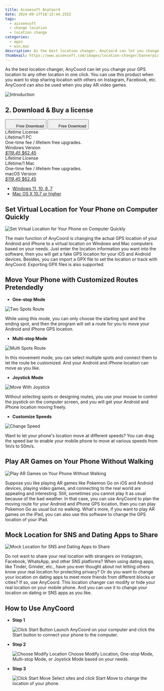 ```yaml
---
title: Aiseesoft AnyCoord
date: 2024-09-17T18:15:44.255Z
tags: 
  - aisseesoft
  - change location
  - location change
categories: 
  - apps
  - win,mac
description: As the best location changer, AnyCoord can let you change your GPS location to any other location in one click. You can use this product when you want to stop sharing location with others on Instagram, Facebook, etc. AnyCoord can also be used when you play AR video games.
thumbnail: https://www.aiseesoft.com/images/location-changer/bannerpic.png
---
```


As the best location changer, AnyCoord can let you change your GPS location to any other location in one click. You can use this product when you want to stop sharing location with others on Instagram, Facebook, etc. AnyCoord can also be used when you play AR video games.

![Introduction](https://www.aiseesoft.com/images/location-changer/bannerpic.png)

## 2. Download & Buy a license

<div class="mx-auto flex items-center justify-center space-x-4">
  <button 
  onclick="javascript:window.open('https://secure.2checkout.com/order/checkout.php?PRODS=38751815&QTY=1&COUPON=AISEOHC&DESIGN_TYPE=2&SHORT_FORM=1&AFFILIATE=108875&CART=1', '_blank');
    window.open('https://download.aiseesoft.com/mac/anycoord-for-mac.dmg', '_blank');void(0);"
  class="flex flex-row font-bold rounded-lg text-lg w-48 h-16 bg-[#FF8014] text-[#ffffff] items-center justify-center p-2">
    <svg width="24px" height="24px" viewBox="0 0 24 24" xmlns="http://www.w3.org/2000/svg" color="#ffffff" fill="none" stroke="currentColor" stroke-width="3" stroke-linecap="round" stroke-linejoin="round"><path d="M16 2C16.3632 4.17921 14.0879 5.83084 12.8158 6.57142C12.4406 6.78988 12.0172 6.5117 12.0819 6.08234C12.2993 4.63878 13.0941 2.00008 16 2Z" stroke="#f8f7f7" stroke-width="1.5"></path><path d="M9 6.5C9.89676 6.5 10.6905 6.69941 11.2945 6.92013C12.0563 7.19855 12.9437 7.19854 13.7055 6.92012C14.3094 6.6994 15.1032 6.5 15.9999 6.5C17.0852 6.5 18.4649 7.08889 19.4999 8.26666C16 11 17 15.5 20.269 16.6916C19.2253 19.5592 17.2413 21.5 15.4999 21.5C13.9999 21.5 14 20.8 12.5 20.8C11 20.8 11 21.5 9.5 21.5C7 21.5 4 17.5 4 12.5C4 8.5 7 6.5 9 6.5Z" stroke="#f8f7f7" stroke-width="1.5"></path></svg>    
    <span class="font-medium mx-auto">Free Download</span>  
  </button>
  <button 
  onclick="javascript:window.open('https://secure.2checkout.com/order/checkout.php?PRODS=38751741&QTY=1&COUPON=AISEOHC&DESIGN_TYPE=2&SHORT_FORM=1&AFFILIATE=108875&CART=1', '_blank');
    window.open('https://download.aiseesoft.com/anycoord.exe', '_blank');void(0);"
  class="flex flex-row font-bold rounded-lg text-lg w-48 h-16 bg-[#FF8014] text-[#ffffff] items-center justify-center p-2">
    <svg width="24px" height="24px" viewBox="0 0 24 24" xmlns="http://www.w3.org/2000/svg" color="#ffffff" fill="none" stroke="currentColor" stroke-width="3" stroke-linecap="round" stroke-linejoin="round"><path d="M4 16.9865V7.01353C4 6.71792 4.21531 6.46636 4.50737 6.42072L19.3074 4.10822C19.6713 4.05137 20 4.33273 20 4.70103V19.299C20 19.6673 19.6713 19.9486 19.3074 19.8918L4.50737 17.5793C4.21531 17.5336 4 17.2821 4 16.9865Z" stroke="#f8f7f7" stroke-width="1.5"></path><path d="M4 12H20" stroke="#f8f7f7" stroke-width="1.5"></path><path d="M10.5 5.5V18.5" stroke="#f8f7f7" stroke-width="1.5"></path></svg>
    <span class="font-medium mx-auto">Free Download</span>  
  </button>
</div>

<div class="mx-auto flex items-center justify-center">
  <div class="m-8 grid grid-cols-1 gap-6 xl:grid-cols-2">
    <div class="flex w-full flex-col rounded-2xl bg-[#ffffff] text-[#374151] shadow-xl xl:w-96">
      <div class="flex h-full flex-col p-8">
        <div class="pb-6 text-3xl font-bold">Lifetime License</div>
        <div class="pb-12 text-lg">
          Lifetime/1 PC
          <div class="text-xs">One-time fee / lifetiem free upgrades.</div>
          <div class="text-xs">Windows Version</div>
        </div>
        <div class="flex flex-col gap-3 text-base"></div>
        <div class="flex flex-grow"></div>
        <div class="flex pt-10">
          <a href="https://secure.2checkout.com/order/checkout.php?PRODS=38751741&QTY=1&COUPON=AISEOHC&DESIGN_TYPE=2&SHORT_FORM=1&AFFILIATE=108875&CART=1" class="w-full transform cursor-pointer rounded-lg bg-[#7e22ce] p-3 text-center text-xl font-bold !text-[#ffffff] !no-underline transition-transform hover:bg-purple-800 active:scale-95"> 
           <em class="text-base line-through !text-[#c5c5c5]">$119.45</em>
            $62.45
          </a>
        </div>
      </div>
    </div>
    <div class="flex w-full flex-col rounded-2xl bg-[#ffffff] text-[#374151] shadow-xl xl:w-96">
      <div class="flex h-full flex-col p-8">
        <div class="pb-6 text-3xl font-bold">Lifetime License</div>
        <div class="pb-12 text-lg">
          Lifetime/1 Mac
          <div class="text-xs">One-time fee / lifetiem free upgrades.</div>
          <div class="text-xs">macOS Version</div>
        </div>
        <div class="flex flex-col gap-3 text-base"></div>
        <div class="flex flex-grow"></div>
        <div class="flex pt-10">
          <a href="https://secure.2checkout.com/order/checkout.php?PRODS=38751815&QTY=1&COUPON=AISEOHC&DESIGN_TYPE=2&SHORT_FORM=1&AFFILIATE=108875&CART=1" class="w-full transform cursor-pointer rounded-lg bg-[#7e22ce] p-3 text-center text-xl font-bold !text-[#ffffff] !no-underline transition-transform hover:bg-purple-800 active:scale-95">
           <em class="text-base line-through !text-[#c5c5c5]">$119.45</em>
            $62.45
          </a>
        </div>
      </div>
    </div>   
  </div>
</div>

- [Windows 11, 10, 8, 7](https://secure.2checkout.com/order/checkout.php?PRODS=38751741&QTY=1&COUPON=AISEOHC&DESIGN_TYPE=2&SHORT_FORM=1&AFFILIATE=108875&CART=1)
- [Mac OS X 10.7 or higher](https://secure.2checkout.com/order/checkout.php?PRODS=38751815&QTY=1&COUPON=AISEOHC&DESIGN_TYPE=2&SHORT_FORM=1&AFFILIATE=108875&CART=1)

## Set Virtual Location for Your Phone on Computer Quickly

![Set Virtual Location for Your Phone on Computer Quickly](https://www.aiseesoft.com/images/location-changer/set-virtual-location-on-pc.png)

The main function of AnyCoord is changing the actual GPS location of your Android and iPhone to a virtual location on Windows and Mac computers based on your needs. Just enter the location information you want into the software, then you will get a fake GPS location for your iOS and Android devices. Besides, you can import a GPX file to set the location or track with AnyCoord. Exporting GPX files is also supported.

## Move Your Phone with Customized Routes Pretendedly

-  **One-stop Mode**

![Two Spots Route](https://www.aiseesoft.com/images/location-changer/two-spots-route.png)
  
While using this mode, you can only choose the starting spot and the ending spot, and then the program will set a route for you to move your Android and iPhone GPS location.

-  **Multi-stop Mode**

![Multi Spots Route](https://www.aiseesoft.com/images/location-changer/multi-spots-route.png)

In this movement mode, you can select multiple spots and connect them to let the route be customized. And your Android and iPhone location can move as you like.

-   **Joystick Mode**

![Move With Joystick](https://www.aiseesoft.com/images/location-changer/move-with-joystick.png)
    
Without selecting spots or designing routes, you use your mouse to control the joystick on the computer screen, and you will get your Android and iPhone location moving freely.
    
-   **Customize Speeds**

![Change Speed](https://www.aiseesoft.com/images/location-changer/change-speed.png)
    
Want to let your phone's location move at different speeds? You can drag the speed bar to enable your mobile phone to move at various speeds from 1m/s to 50m/s.

## Play AR Games on Your Phone Without Walking

![Play AR Games on Your Phone Without Walking](https://www.aiseesoft.com/images/location-changer/play-pokemon-go-without-moving.png)

Suppose you like playing AR games like Pokemon Go on iOS and Android devices, playing video games, and connecting to the real world are appealing and interesting. Still, sometimes you cannot play it as usual because of the bad weather. In that case, you can use AnyCoord to plan the moving route for your Android and iPhone GPS location, then you can play Pokemon Go as usual but no walking. What's more, if you want to play AR games on the iPad, you can also use this software to change the GPS location of your iPad.

## Mock Location for SNS and Dating Apps to Share

![Mock Location for SNS and Dating Apps to Share](https://www.aiseesoft.com/images/location-changer/modify-sns-dating-app-location.png)

Do not want to share your real location with strangers on Instagram, Facebook, WhatsApp, and other SNS platforms? When using dating apps, like Tinder, Grinder, etc., have you ever thought about not letting others know your real location for protecting privacy? Or do you want to change your location on dating apps to meet more friends from different blocks or cities? If so, use AnyCoord. This location changer can modify or hide your real location on your mobile phone. And you can use it to change your location on dating or SNS apps as you like.

## How to Use AnyCoord

-   **Step 1**
    
    ![Click Start Button](https://www.aiseesoft.com/images/location-changer/click-start-button.jpg)
    Launch AnyCoord on your computer and click the Start button to connect your phone to the computer.
    
-   **Step 2**
    
    ![Choose Modify Location](https://www.aiseesoft.com/images/location-changer/choose-modify-location.jpg)
    Choose Modify Location, One-stop Mode, Multi-stop Mode, or Joystick Mode based on your needs.
    
-   **Step 3**
    
    ![Click Start Move](https://www.aiseesoft.com/images/location-changer/click-start-move.jpg)
    Select sites and click Start Move to change the location of your phone.

<ins class="adsbygoogle"
      style="display:block"
      data-ad-client="ca-pub-7571918770474297"
      data-ad-slot="8358498916"
      data-ad-format="auto"
      data-full-width-responsive="true"></ins>



